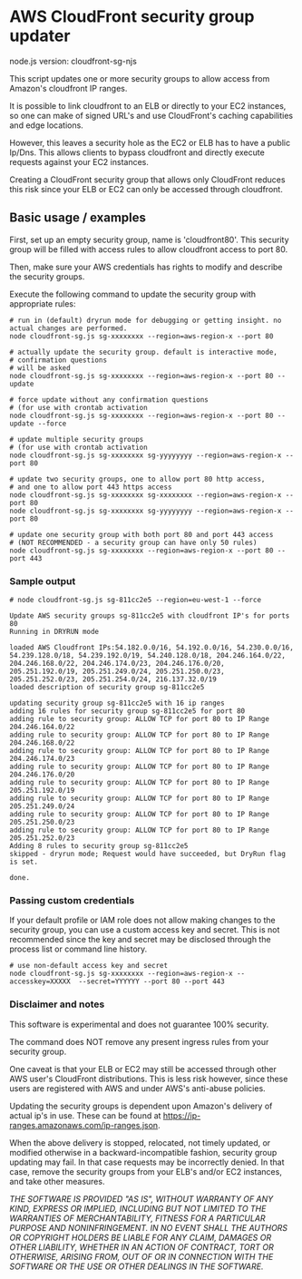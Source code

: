 # AWS CloudFront security group updater
node.js version: cloudfront-sg-njs

This script updates one or more security groups to allow access from Amazon's cloudfront IP ranges.

It is possible to link cloudfront to an ELB or directly to your EC2 instances, so one can make of signed URL's and use CloudFront's caching capabilities and edge locations.

However, this leaves a security hole as the EC2 or ELB has to have a public Ip/Dns. This allows clients to bypass cloudfront and directly execute requests against your EC2 instances.

Creating a CloudFront security group that allows only CloudFront reduces this risk since your ELB or EC2 can only be accessed through cloudfront.

## Basic usage / examples

First, set up an empty security group, name is 'cloudfront80'. This security group will be filled with access rules to allow cloudfront access to port 80.

Then, make sure your AWS credentials has rights to modify and describe the security groups.

Execute the following command to update the security group with appropriate rules:

```
# run in (default) dryrun mode for debugging or getting insight. no actual changes are performed.
node cloudfront-sg.js sg-xxxxxxxx --region=aws-region-x --port 80

# actually update the security group. default is interactive mode,
# confirmation questions
# will be asked
node cloudfront-sg.js sg-xxxxxxxx --region=aws-region-x --port 80 --update

# force update without any confirmation questions
# (for use with crontab activation
node cloudfront-sg.js sg-xxxxxxxx --region=aws-region-x --port 80 --update --force

# update multiple security groups
# (for use with crontab activation
node cloudfront-sg.js sg-xxxxxxxx sg-yyyyyyyy --region=aws-region-x --port 80

# update two security groups, one to allow port 80 http access,
# and one to allow port 443 https access
node cloudfront-sg.js sg-xxxxxxxx sg-xxxxxxxx --region=aws-region-x --port 80
node cloudfront-sg.js sg-xxxxxxxx sg-yyyyyyyy --region=aws-region-x --port 80

# update one security group with both port 80 and port 443 access
# (NOT RECOMMENDED - a security group can have only 50 rules)
node cloudfront-sg.js sg-xxxxxxxx --region=aws-region-x --port 80 --port 443

```

### Sample output

```
# node cloudfront-sg.js sg-811cc2e5 --region=eu-west-1 --force

Update AWS security groups sg-811cc2e5 with cloudfront IP's for ports 80
Running in DRYRUN mode

loaded AWS Cloudfront IPs:54.182.0.0/16, 54.192.0.0/16, 54.230.0.0/16, 54.239.128.0/18, 54.239.192.0/19, 54.240.128.0/18, 204.246.164.0/22, 204.246.168.0/22, 204.246.174.0/23, 204.246.176.0/20, 205.251.192.0/19, 205.251.249.0/24, 205.251.250.0/23, 205.251.252.0/23, 205.251.254.0/24, 216.137.32.0/19
loaded description of security group sg-811cc2e5

updating security group sg-811cc2e5 with 16 ip ranges
adding 16 rules for security group sg-811cc2e5 for port 80
adding rule to security group: ALLOW TCP for port 80 to IP Range 204.246.164.0/22
adding rule to security group: ALLOW TCP for port 80 to IP Range 204.246.168.0/22
adding rule to security group: ALLOW TCP for port 80 to IP Range 204.246.174.0/23
adding rule to security group: ALLOW TCP for port 80 to IP Range 204.246.176.0/20
adding rule to security group: ALLOW TCP for port 80 to IP Range 205.251.192.0/19
adding rule to security group: ALLOW TCP for port 80 to IP Range 205.251.249.0/24
adding rule to security group: ALLOW TCP for port 80 to IP Range 205.251.250.0/23
adding rule to security group: ALLOW TCP for port 80 to IP Range 205.251.252.0/23
Adding 8 rules to security group sg-811cc2e5
skipped - dryrun mode; Request would have succeeded, but DryRun flag is set.

done.
```

### Passing custom credentials

If your default profile or IAM role does not allow making changes to the security group, you can use a custom access key and secret.
This is not recommended since the key and secret may be disclosed through the process list or command line history.

```
# use non-default access key and secret
node cloudfront-sg.js sg-xxxxxxxx --region=aws-region-x --accesskey=XXXXX  --secret=YYYYYY --port 80 --port 443
```

### Disclaimer and notes

This software is experimental and does not guarantee 100% security.

The command does NOT remove any present ingress rules from your security group.

One caveat is that your ELB or EC2 may still be accessed through other AWS user's CloudFront distributions.
This is less risk however, since these users are registered with AWS and under AWS's anti-abuse policies.

Updating the security groups is dependent upon Amazon's delivery of actual ip's in use.
These can be found at https://ip-ranges.amazonaws.com/ip-ranges.json.

When the above delivery is stopped, relocated, not timely updated, or modified otherwise in a backward-incompatible fashion, security group updating may fail. In that case requests may be incorrectly denied.
In that case, remove the security groups from your ELB's and/or EC2 instances, and take other measures.


*THE SOFTWARE IS PROVIDED "AS IS", WITHOUT WARRANTY OF ANY KIND, EXPRESS OR
 IMPLIED, INCLUDING BUT NOT LIMITED TO THE WARRANTIES OF MERCHANTABILITY,
 FITNESS FOR A PARTICULAR PURPOSE AND NONINFRINGEMENT. IN NO EVENT SHALL THE
 AUTHORS OR COPYRIGHT HOLDERS BE LIABLE FOR ANY CLAIM, DAMAGES OR OTHER
 LIABILITY, WHETHER IN AN ACTION OF CONTRACT, TORT OR OTHERWISE, ARISING FROM,
 OUT OF OR IN CONNECTION WITH THE SOFTWARE OR THE USE OR OTHER DEALINGS IN THE
 SOFTWARE.*


